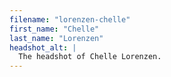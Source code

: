 ```yaml
---
filename: "lorenzen-chelle"
first_name: "Chelle"
last_name: "Lorenzen"
headshot_alt: |
  The headshot of Chelle Lorenzen.
---
```

